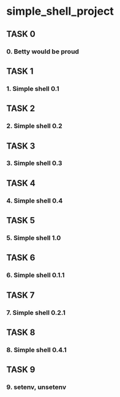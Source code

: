# simple_shell_project


## TASK 0
### 0. Betty would be proud

## TASK 1
### 1. Simple shell 0.1

##  TASK 2
### 2. Simple shell 0.2

## TASK 3
### 3. Simple shell 0.3

## TASK 4
### 4. Simple shell 0.4

## TASK 5
### 5. Simple shell 1.0
## TASK 6
### 6. Simple shell 0.1.1
## TASK 7
### 7. Simple shell 0.2.1
## TASK 8
### 8. Simple shell 0.4.1
## TASK 9
### 9. setenv, unsetenv

